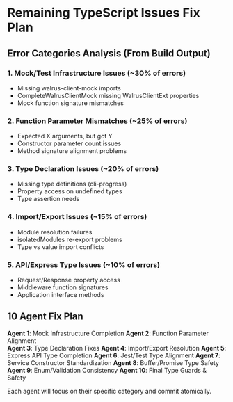# Remaining TypeScript Issues Fix Plan

## Error Categories Analysis (From Build Output)

### 1. Mock/Test Infrastructure Issues (~30% of errors)
- Missing walrus-client-mock imports
- CompleteWalrusClientMock missing WalrusClientExt properties
- Mock function signature mismatches

### 2. Function Parameter Mismatches (~25% of errors)  
- Expected X arguments, but got Y
- Constructor parameter count issues
- Method signature alignment problems

### 3. Type Declaration Issues (~20% of errors)
- Missing type definitions (cli-progress)
- Property access on undefined types
- Type assertion needs

### 4. Import/Export Issues (~15% of errors)
- Module resolution failures
- isolatedModules re-export problems
- Type vs value import conflicts

### 5. API/Express Type Issues (~10% of errors)
- Request/Response property access
- Middleware function signatures
- Application interface methods

## 10 Agent Fix Plan

**Agent 1**: Mock Infrastructure Completion
**Agent 2**: Function Parameter Alignment  
**Agent 3**: Type Declaration Fixes
**Agent 4**: Import/Export Resolution
**Agent 5**: Express API Type Completion
**Agent 6**: Jest/Test Type Alignment
**Agent 7**: Service Constructor Standardization
**Agent 8**: Buffer/Promise Type Safety
**Agent 9**: Enum/Validation Consistency
**Agent 10**: Final Type Guards & Safety

Each agent will focus on their specific category and commit atomically.